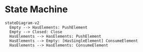 <!---
Autogenerated. Do not modify.

This file can be regenerated by running
go run github.com/arnavdugar/hsm/codegen -i=machine.yaml -o=machine.go
--->
# State Machine

```mermaid
stateDiagram-v2
  Empty --> HasElements: PushElement
  Empty --> Closed: Close
  HasElements --> HasElements: PushElement
  HasElements --> Empty: [HasSingleElement] ConsumeElement
  HasElements --> HasElements: ConsumeElement
```
